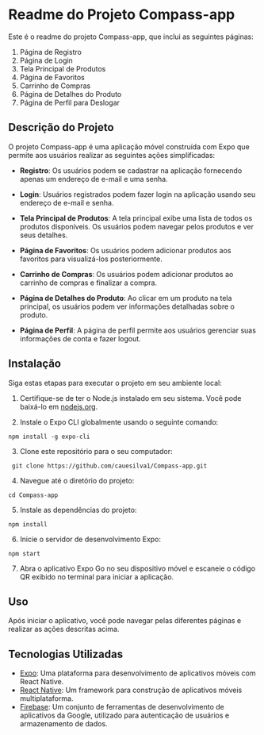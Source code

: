 # Readme do Projeto Compass-app

Este é o readme do projeto Compass-app, que inclui as seguintes páginas:

1. Página de Registro
2. Página de Login
3. Tela Principal de Produtos
4. Página de Favoritos
5. Carrinho de Compras
6. Página de Detalhes do Produto
7. Página de Perfil para Deslogar

## Descrição do Projeto

O projeto Compass-app é uma aplicação móvel construída com Expo que permite aos usuários realizar as seguintes ações simplificadas:

- **Registro**: Os usuários podem se cadastrar na aplicação fornecendo apenas um endereço de e-mail e uma senha.

- **Login**: Usuários registrados podem fazer login na aplicação usando seu endereço de e-mail e senha.

- **Tela Principal de Produtos**: A tela principal exibe uma lista de todos os produtos disponíveis. Os usuários podem navegar pelos produtos e ver seus detalhes.

- **Página de Favoritos**: Os usuários podem adicionar produtos aos favoritos para visualizá-los posteriormente.

- **Carrinho de Compras**: Os usuários podem adicionar produtos ao carrinho de compras e finalizar a compra.

- **Página de Detalhes do Produto**: Ao clicar em um produto na tela principal, os usuários podem ver informações detalhadas sobre o produto.

- **Página de Perfil**: A página de perfil permite aos usuários gerenciar suas informações de conta e fazer logout.

## Instalação

Siga estas etapas para executar o projeto em seu ambiente local:

1. Certifique-se de ter o Node.js instalado em seu sistema. Você pode baixá-lo em [nodejs.org](https://nodejs.org/).

2. Instale o Expo CLI globalmente usando o seguinte comando:

``` npm install -g expo-cli ```

3. Clone este repositório para o seu computador:
   
```  git clone https://github.com/cauesilva1/Compass-app.git ```

4. Navegue até o diretório do projeto:

```cd Compass-app ```

5. Instale as dependências do projeto:

```npm install```

6. Inicie o servidor de desenvolvimento Expo:

```npm start```

7. Abra o aplicativo Expo Go no seu dispositivo móvel e escaneie o código QR exibido no terminal para iniciar a aplicação.

## Uso

Após iniciar o aplicativo, você pode navegar pelas diferentes páginas e realizar as ações descritas acima.

## Tecnologias Utilizadas

- [Expo](https://expo.dev/): Uma plataforma para desenvolvimento de aplicativos móveis com React Native.
- [React Native](https://reactnative.dev/): Um framework para construção de aplicativos móveis multiplataforma.
- [Firebase](https://firebase.google.com/): Um conjunto de ferramentas de desenvolvimento de aplicativos da Google, utilizado para autenticação de usuários e armazenamento de dados.
